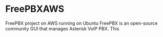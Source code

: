 # FreePBXAWS
FreePBX project on AWS running on Ubuntu
FreePBX is an open-source community GUI that manages Asterisk VoIP PBX. This 
